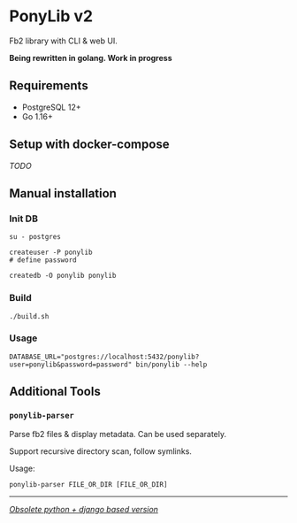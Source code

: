 # PonyLib v2

Fb2 library with CLI & web UI.

**Being rewritten in golang. Work in progress**

## Requirements

* PostgreSQL 12+
* Go 1.16+

## Setup with docker-compose

_TODO_


## Manual installation

### Init DB

```
su - postgres

createuser -P ponylib
# define password

createdb -O ponylib ponylib
```

### Build

```
./build.sh
```


### Usage

```
DATABASE_URL="postgres://localhost:5432/ponylib?user=ponylib&password=password" bin/ponylib --help
```


## Additional Tools

### `ponylib-parser`

Parse fb2 files & display metadata. Can be used separately.

Support recursive directory scan, follow symlinks.

Usage:

```
ponylib-parser FILE_OR_DIR [FILE_OR_DIR]
```

---

_[Obsolete python + django based version](https://github.com/maizy/PonyLib/tree/v1)_

